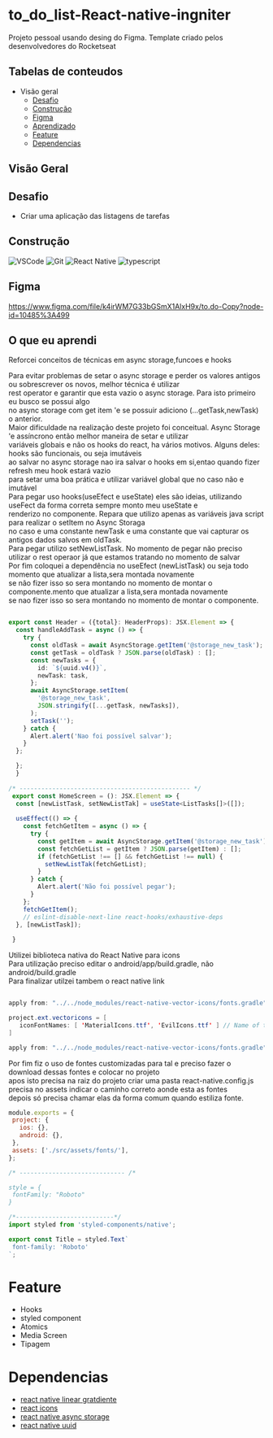 # to_do_list-React-native-ingniter
Projeto pessoal usando desing do Figma. Template criado pelos desenvolvedores do Rocketseat  
 
## Tabelas de conteudos 
* Visão geral
  * <a href='#Desafio' >  Desafio </a>
  * <a href='#Construção' >  Construção </a> 
  * <a href='#Figma'> Figma</a>  
  * <a href='#o-que-eu-aprendi' >  Aprendizado </a>
  * <a href='#Feature' >  Feature </a>
  * <a href='#Dependencias'> Dependencias </a>

## Visão Geral
## Desafio
- Criar uma aplicação das listagens de tarefas

## Construção
 ![VSCode](https://img.shields.io/badge/-VSCode-0085D1?style=flat-square&logo=visual-studio-code&logoColor=white)
![Git](https://img.shields.io/badge/-Git-F05032?style=flat-square&logo=git&logoColor=white)
![React Native](https://img.shields.io/badge/-reactnative-212121?style=flat-square&logo=reactnative&logoColor=white)
![typescript](https://img.shields.io/badge/-typescript-EFD81D?style=flat-square&logo=typescript&logoColor=black)
  
## Figma
https://www.figma.com/file/k4irWM7G33bGSmX1AlxH9x/to.do-Copy?node-id=10485%3A499
  

## O que eu aprendi
Reforcei conceitos de técnicas em async storage,funcoes e hooks

Para evitar problemas de  setar o async storage e perder os valores antigos ou sobrescrever os novos, melhor técnica  é utilizar </br>
rest operator e  garantir que esta vazio o async storage. Para isto primeiro eu busco se possui algo </br>
no async storage com get item 'e se possuir  adiciono (...getTask,newTask) o anterior.</br>
Maior dificuldade na realização deste projeto foi conceitual. Async Storage 'e assíncrono então melhor maneira de setar e utilizar<br>
variáveis globais e não os hooks do react, ha vários motivos. Alguns deles: hooks são funcionais, ou seja imutáveis </br>
ao salvar no async storage nao ira salvar o hooks em si,entao quando fizer refresh meu hook estará vazio</br>
para setar uma boa prática e utilizar variável global que no caso não e imutável</br>
Para pegar uso hooks(useEfect e useState) eles são ideias, utilizando useFect da forma correta sempre monto meu useState e<br>
renderizo no componente. Repara que utilizo apenas as variáveis java script para realizar o setItem no Async Storaga</br>
no caso e uma constante newTask e uma constante que vai capturar os antigos dados salvos em oldTask.<br>
Para pegar utilizo setNewListTask. No momento de pegar não preciso utilizar o rest operaor já que estamos tratando no momento de salvar</br>
Por fim coloquei a dependência no useEfect (newListTask) ou seja todo momento que atualizar a lista,sera montada novamente </br>
se não fizer isso so sera montando no momento de montar o componente.mento que atualizar a lista,sera montada novamente </br>
se nao fizer isso so sera montando no momento de montar o componente.

```typescript

export const Header = ({total}: HeaderProps): JSX.Element => {
  const handleAddTask = async () => {
    try {
      const oldTask = await AsyncStorage.getItem('@storage_new_task');
      const getTask = oldTask ? JSON.parse(oldTask) : [];
      const newTasks = {
        id: `${uuid.v4()}`,
        newTask: task,
      };
      await AsyncStorage.setItem(
        '@storage_new_task',
        JSON.stringify([...getTask, newTasks]),
      );
      setTask('');
    } catch {
      Alert.alert('Nao foi possível salvar');
    }
  };

  };
  }
  
/* ----------------------------------------------- */  
 export const HomeScreen = (): JSX.Element => {
  const [newListTask, setNewListTak] = useState<ListTasks[]>([]);
 
  useEffect(() => {
    const fetchGetItem = async () => {
      try {
        const getItem = await AsyncStorage.getItem('@storage_new_task');
        const fetchGetList = getItem ? JSON.parse(getItem) : [];
        if (fetchGetList !== [] && fetchGetList !== null) {
          setNewListTak(fetchGetList);
        }
      } catch {
        Alert.alert('Não foi possível pegar');
      }
    };
    fetchGetItem();
    // eslint-disable-next-line react-hooks/exhaustive-deps
  }, [newListTask]);  
  
 } 
 ```
 
  Utilizei biblioteca nativa do React Native para icons</br> 
 Para utilização preciso editar o  android/app/build.gradle, não  android/build.gradle</br>
 Para finalizar  utilzei tambem o react native link </br>
 
 ```java
 
 apply from: "../../node_modules/react-native-vector-icons/fonts.gradle"
 
 project.ext.vectoricons = [
    iconFontNames: [ 'MaterialIcons.ttf', 'EvilIcons.ttf' ] // Name of the font files you want to copy
]

apply from: "../../node_modules/react-native-vector-icons/fonts.gradle"
 
 ```
 Por fim fiz o uso de fontes customizadas para tal e preciso fazer o download dessas fontes e colocar no projeto</br>
 apos isto precisa na raiz do projeto criar uma pasta  react-native.config.js</b>
 precisa no assets indicar o caminho correto aonde esta as fontes</br>
 depois só precisa chamar elas da forma comum quando estiliza fonte.
 ```javascript
 module.exports = {
  project: {
    ios: {},
    android: {},
  },
  assets: ['./src/assets/fonts/'],
};

/* ----------------------------- /*

style = {
  fontFamily: "Roboto"
}

/*---------------------------*/
import styled from 'styled-components/native';

export const Title = styled.Text`
  font-family: 'Roboto'
`;

 
 ```
 

 # Feature
  - Hooks
  - styled component
  - Atomics
  - Media Screen
  - Tipagem
 
# Dependencias 
- [react native linear gratdiente](https://github.com/react-native-linear-gradient/react-native-linear-gradient)
- [react icons](https://github.com/oblador/react-native-vector-icons)
- [react native async storage](https://react-native-async-storage.github.io/async-storage/docs/install)
- [react native uuid](https://www.npmjs.com/package/react-native-uuid)
